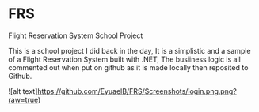 # FRS
Flight Reservation System 
School Project


This is a school project I did back in the day, It is a simplistic and a sample of a Flight Reservation System built with .NET, The busiiness logic is all commented out when put on github as it is made locally then reposited to Github.  


![alt text]https://github.com/EyuaelB/FRS/Screenshots/login.png.png?raw=true)


